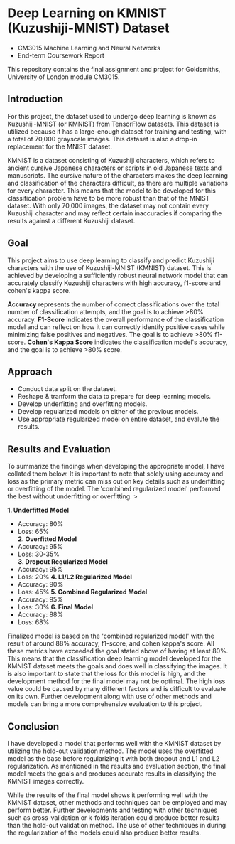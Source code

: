 # Deep Learning on KMNIST (Kuzushiji-MNIST) Dataset
- CM3015 Machine Learning and Neural Networks
- End-term Coursework Report

This repository contains the final assignment and project for Goldsmiths, University of London module CM3015.

## Introduction
For this project, the dataset used to undergo deep learning is known as Kuzushiji-MNIST (or KMNIST) from TensorFlow datasets. This dataset is utilized because it has a large-enough dataset for training and testing, with a total of 70,000 grayscale images. This dataset is also a drop-in replacement for the MNIST dataset.

KMNIST is a dataset consisting of Kuzushiji characters, which refers to ancient cursive Japanese characters or scripts in old Japanese texts and manuscripts. The cursive nature of the characters makes the deep learning and classification of the characters difficult, as there are multiple variations for every character. This means that the model to be developed for this classification problem have to be more robust than that of the MNIST dataset. With only 70,000 images, the dataset may not contain every Kuzushiji character and may reflect certain inaccuracies if comparing the results against a different Kuzushiji dataset.

## Goal
This project aims to use deep learning to classify and predict Kuzushiji characters with the use of Kuzushiji-MNIST (KMNIST) dataset. This is achieved by developing a sufficiently robust neural network model that can accurately classify Kuzushiji characters with high accuracy, f1-score and cohen's kappa score.

**Accuracy** represents the number of correct classifications over the total number of classification attempts, and the goal is to achieve >80% accuracy.
**F1-Score** indicates the overall performance of the classification model and can reflect on how it can correctly identify positive cases while minimizing false positives and negatives. The goal is to achieve >80% f1-score.
**Cohen's Kappa Score** indicates the classification model's accuracy, and the goal is to achieve >80% score.

## Approach
- Conduct data split on the dataset.
- Reshape & tranform the data to prepare for deep learning models.
- Develop underfitting and overfitting models.
- Develop regularized models on either of the previous models.
- Use appropriate regularized model on entire dataset, and evalute the results.

## Results and Evaluation
To summarize the findings when developing the appropriate model, I have collated them below. It is important to note that solely using accuracy and loss as the primary metric can miss out on key details such as underfitting or overfitting of the model. The 'combined regularized model' performed the best without underfitting or overfitting. >

**1. Underfitted Model**
  - Accuracy: 80%
  - Loss: 65% <br>
**2. Overfitted Model**
  - Accuracy: 95%
  - Loss: 30-35% <br>
**3. Dropout Regularized Model**
  - Accuracy: 95%
  - Loss: 20%
**4. L1/L2 Regularized Model**
  - Accuracy: 90%
  - Loss: 45%
**5. Combined Regularized Model**
  - Accuracy: 95%
  - Loss: 30%
**6. Final Model**
  - Accuracy: 88%
  - Loss: 68%

Finalized model is based on the 'combined regularized model' with the result of around 88% accuracy, f1-score, and cohen kappa's score. All these metrics have exceeded the goal stated above of having at least 80%. This means that the classification deep learning model developed for the KMNIST dataset meets the goals and does well in classifying the images. It is also important to state that the loss for this model is high, and the development method for the final model may not be optimal. The high loss value could be caused by many different factors and is difficult to evaluate on its own. Further development along with use of other methods and models can bring a more comprehensive evaluation to this project.

## Conclusion
I have developed a model that performs well with the KMNIST dataset by utilizing the hold-out validation method. The model uses the overfitted model as the base before regularizing it with both dropout and L1 and L2 regularization. As mentioned in the results and evaluation section, the final model meets the goals and produces accurate results in classifying the KMNIST images correctly.

While the results of the final model shows it performing well with the KMNIST dataset, other methods and techniques can be employed and may perform better. Further developments and testing with other techniques such as cross-validation or k-folds iteration could produce better results than the hold-out validation method. The use of other techniques in during the regularization of the models could also produce better results.
